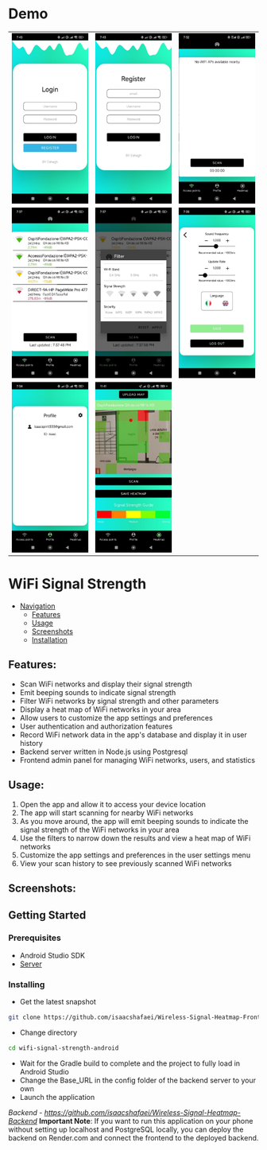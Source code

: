 # Demo

<table>
  <tr>
    <td><img src="screenshot/login.jpg" alt="Login page" width="250"/></td>
    <td><img src="screenshot/register.jpg" alt="Register page" width="250"/></td>
    <td><img src="screenshot/empty-wifi.jpg" alt="Another page" width="250"/></td>
  </tr>
  <tr>
    <td><img src="screenshot/wifis.jpg" alt="Login page" width="250"/></td>
    <td><img src="screenshot/filter.jpg" alt="Register page" width="250"/></td>
    <td><img src="screenshot/setting.jpg" alt="Another page" width="250"/></td>
  </tr>
    <tr>
    <td><img src="screenshot/profile.jpg" alt="Login page" width="250"/></td>
    <td><img src="screenshot/heatmap.jpg" alt="Register page" width="250"/></td>
  </tr>
</table>

# WiFi Signal Strength

- [Navigation](#navigation)
  - [Features](#features)
  - [Usage](#usage)
  - [Screenshots](#screenshots)
  - [Installation](#prerequisites)

## Features:

- Scan WiFi networks and display their signal strength
- Emit beeping sounds to indicate signal strength
- Filter WiFi networks by signal strength and other parameters
- Display a heat map of WiFi networks in your area
- Allow users to customize the app settings and preferences
- User authentication and authorization features
- Record WiFi network data in the app's database and display it in user history
- Backend server written in Node.js using Postgresql
- Frontend admin panel for managing WiFi networks, users, and statistics

## Usage:

1. Open the app and allow it to access your device location
2. The app will start scanning for nearby WiFi networks
3. As you move around, the app will emit beeping sounds to indicate the signal strength of the WiFi networks in your area
4. Use the filters to narrow down the results and view a heat map of WiFi networks
5. Customize the app settings and preferences in the user settings menu
6. View your scan history to see previously scanned WiFi networks

## Screenshots:

## Getting Started

### Prerequisites

- Android Studio SDK
- [Server](https://github.com/isaacshafaei/Wireless-Signal-Heatmap-Backend)

### Installing

- Get the latest snapshot

```bash
git clone https://github.com/isaacshafaei/Wireless-Signal-Heatmap-Frontend.git
```

- Change directory

```bash
cd wifi-signal-strength-android
```

- Wait for the Gradle build to complete and the project to fully load in Android Studio
- Change the Base_URL in the config folder of the backend server to your own
- Launch the application

_Backend - https://github.com/isaacshafaei/Wireless-Signal-Heatmap-Backend_
**Important Note**: If you want to run this application on your phone without setting up localhost and PostgreSQL locally, you can deploy the backend on Render.com and connect the frontend to the deployed backend.